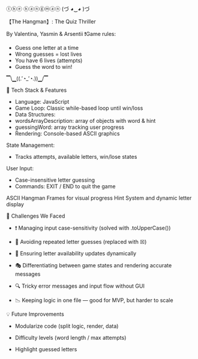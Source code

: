 ⓣⓗⓔ ⓗⓐⓝⓖⓜⓐⓝ (づ ◕‿◕ )づ 

【The Hangman】: The Quiz Thriller 

By Valentina, Yasmin & Arsentii
❗Game rules:
- Guess one letter at a time
- Wrong guesses = lost lives
- You have 6 lives (attempts)
- Guess the word to win!

▔\▁((.′◔_′◔.))▁/▔


🔧 Tech Stack & Features
- Language: JavaScript 
- Game Loop: Classic while-based loop until win/loss
- Data Structures:
- wordsArrayDescription: array of objects with word & hint
- guessingWord: array tracking user progress
- Rendering: Console-based ASCII graphics

State Management:
- Tracks attempts, available letters, win/lose states

User Input:
- Case-insensitive letter guessing
- Commands: EXIT / END to quit the game
  
ASCII Hangman Frames for visual progress
Hint System and dynamic letter display

🚧 Challenges We Faced
- ❗ Managing input case-sensitivity (solved with .toUpperCase())

- 🔁 Avoiding repeated letter guesses (replaced with ☒)

- 🔄 Ensuring letter availability updates dynamically

- 🎭 Differentiating between game states and rendering accurate messages

- 🔍 Tricky error messages and input flow without GUI

- 📉 Keeping logic in one file — good for MVP, but harder to scale

💡 Future Improvements
- Modularize code (split logic, render, data)

- Difficulty levels (word length / max attempts)

- Highlight guessed letters
